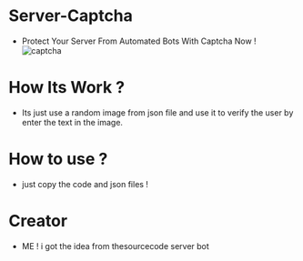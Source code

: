 # Server-Captcha
- Protect Your Server From Automated Bots With Captcha Now !
![captcha](https://cdn.discordapp.com/attachments/590252468475133953/590256839854129183/1024px-RecaptchaLogo.svg.png)

# How Its Work ?
- Its just use a random image from json file 
and use it to verify the user 
by enter the text in the image.


# How to use ? 
- just copy the code and json files !


# Creator
- ME !
i got the idea from thesourcecode server bot
